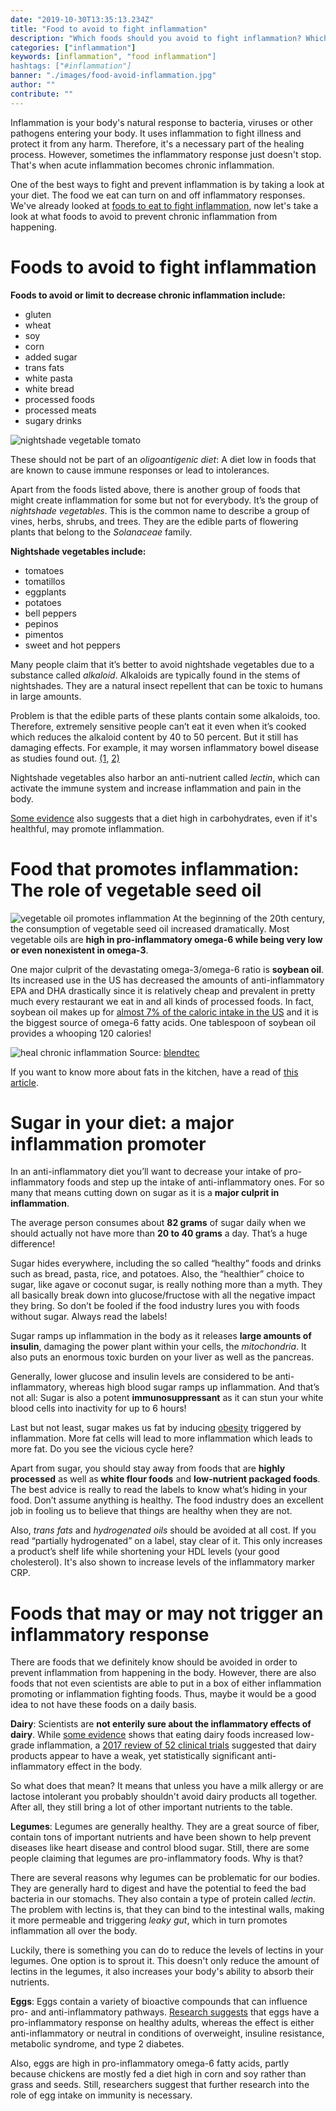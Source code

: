 ```yaml
---
date: "2019-10-30T13:35:13.234Z"
title: "Food to avoid to fight inflammation"
description: "Which foods should you avoid to fight inflammation? Which foods in your diet promote inflammation? Learn everything you need to know here.»"
categories: ["inflammation"]
keywords: [inflammation", "food inflammation"]
hashtags: ["#inflammation"]
banner: "./images/food-avoid-inflammation.jpg"
author: ""
contribute: ""
---
```


Inflammation is your body's natural response to bacteria, viruses or other pathogens entering your body. It uses inflammation to fight illness and protect it from any harm. Therefore, it's a necessary part of the healing process. However, sometimes the inflammatory response just doesn't stop. That's when acute inflammation becomes chronic inflammation.

One of the best ways to fight and prevent inflammation is by taking a look at your diet. The food we eat can turn on and off inflammatory responses. We've already looked at [foods to eat to fight inflammation](https://www.iamliesa.com/inflammation-food), now let's take a look at what foods to avoid to prevent chronic inflammation from happening.

# Foods to avoid to fight inflammation
**Foods to avoid or limit to decrease chronic inflammation include:**

* gluten 
* wheat
* soy
* corn
* added sugar
* trans fats
* white pasta
* white bread
* processed foods
* processed meats
* sugary drinks

![nightshade vegetable tomato](./images/pasta-food-avoid-inflammation.jpg)

These should not be part of an *oligoantigenic diet*: A diet low in foods that are known to cause immune responses or lead to intolerances.

Apart from the foods listed above, there is another group of foods that might create inflammation for some but not for everybody. It’s the group of *nightshade vegetables*. This is the common name to describe a group of vines, herbs, shrubs, and trees. They are the edible parts  of flowering plants that belong to the *Solanaceae* family. 

**Nightshade vegetables include:**

* tomatoes
* tomatillos
* eggplants
* potatoes
* bell peppers
* pepinos
* pimentos
* sweet and hot peppers

Many people claim that it’s better to avoid nightshade vegetables due to a substance called *alkaloid*. Alkaloids are typically found in the stems of nightshades. They are a natural insect repellent that can be toxic to humans in large amounts. 

Problem is that the edible parts of these plants contain some alkaloids, too. Therefore, extremely sensitive people can’t eat it even when it’s cooked which reduces the alkaloid content by 40 to 50 percent. But it still has damaging effects. For example, it may worsen inflammatory bowel disease as studies found out. [(1,](https://www.ncbi.nlm.nih.gov/pubmed/12479649) [2)](https://www.ncbi.nlm.nih.gov/pubmed/20198430)

Nightshade vegetables also harbor an anti-nutrient called *lectin*, which can activate the immune system and increase inflammation and pain in the body.

[Some evidence](https://pubs.acs.org/doi/abs/10.1021/pr4008199) also suggests that a diet high in carbohydrates, even if it's healthful, may promote inflammation.

# Food that promotes inflammation: The role of vegetable seed oil

![vegetable oil promotes inflammation](./images/vegetable-oil.jpg)
At the beginning of the 20th century, the consumption of vegetable seed oil increased dramatically. Most vegetable oils are **high in pro-inflammatory omega-6 while being very low or even nonexistent in omega-3**.

One major culprit of the devastating omega-3/omega-6 ratio is **soybean oil**. Its increased use in the US has decreased the amounts of anti-inflammatory EPA and DHA drastically since it is relatively cheap and prevalent in pretty much every restaurant we eat in and all kinds of processed foods. In fact, soybean oil makes up for [almost 7% of the caloric intake in the US](https://thesoynutritioninstitute.com/soybeans-and-the-u-s-food-supply/) and it is the biggest source of omega-6 fatty acids. One tablespoon of soybean oil provides a whooping 120 calories!

![heal chronic inflammation](./images/dietary-fats-omega-3-omega-6-ratio.png)
Source: [blendtec](https://www.blendtec.com/blogs/news/dietary-fat-the-good-vs-the-bad)

If you want to know more about fats in the kitchen, have a read of [this article](https://www.iamliesa.com/stocking-healthy-kitchen-fats).

# Sugar in your diet: a major inflammation promoter
In an anti-inflammatory diet you’ll want to decrease your intake of pro-inflammatory foods and step up the intake of anti-inflammatory ones. For so many that means cutting down on sugar as it is a **major culprit in inflammation**. 

The average person consumes about **82 grams** of sugar daily when we should actually not have more than **20 to 40 grams** a day. That’s a huge difference!

Sugar hides everywhere, including the so called “healthy” foods and drinks such as bread, pasta, rice, and potatoes. Also, the “healthier” choice to sugar, like agave or coconut sugar, is really nothing more than a myth. They all basically break down into glucose/fructose with all the negative impact they bring. So don’t be fooled if the food industry lures you with foods without sugar. Always read the labels!

Sugar ramps up inflammation in the body as it releases **large amounts of insulin**, damaging the power plant within your cells, the *mitochondria*. It also puts an enormous toxic burden on your liver as well as the pancreas. 

Generally, lower glucose and insulin levels are considered to be anti-inflammatory, whereas high blood sugar ramps up inflammation. And that’s not all: Sugar is also a potent **immunosuppressant** as it can stun your white blood cells into inactivity for up to 6 hours!

Last but not least, sugar makes us fat by inducing [obesity](https://www.iamliesa.com/inflammation-obesity) triggered by inflammation. More fat cells will lead to more inflammation which leads to more fat. Do you see the vicious cycle here?

Apart from sugar, you should stay away from foods that are **highly processed** as well as **white flour foods** and **low-nutrient packaged foods**. The best advice is really to read the labels to know what’s hiding in your food. Don’t assume anything is healthy. The food industry does an excellent job in fooling us to believe that things are healthy when they are not. 

Also, *trans fats* and *hydrogenated oils* should be avoided at all cost. If you read “partially hydrogenated” on a label, stay clear of it. This only increases a product’s shelf life while shortening your HDL levels (your good cholesterol). It's also shown to increase levels of the inflammatory marker CRP. 

# Foods that may or may not trigger an inflammatory response

There are foods that we definitely know should be avoided in order to prevent inflammation from happening in the body. However, there are also foods that not even scientists are able to put in a box of either inflammation promoting or inflammation fighting foods. Thus, maybe it would be a good idea to not have these foods on a daily basis.

**Dairy**: Scientists are **not enterily sure about the inflammatory effects of dairy**. 
While [some evidence](https://www.arthritis.org/living-with-arthritis/arthritis-diet/healthy-eating/dairy-and-inflammation.php) shows that eating dairy foods increased low-grade inflammation, a [2017 review of 52 clinical trials](https://www.ncbi.nlm.nih.gov/pubmed/26287637) suggested that dairy products appear to have a weak, yet statistically significant anti-inflammatory effect in the body.

So what does that mean? It means that unless you have a milk allergy or are lactose intolerant you probably shouldn't avoid dairy products all together. After all, they still bring a lot of other important nutrients to the table. 

**Legumes**: Legumes are generally healthy. They are a great source of fiber, contain tons of important nutrients and have been shown to help prevent diseases like heart disease and control blood sugar. Still, there are some people claiming that legumes are pro-inflammatory foods. Why is that?

There are several reasons why legumes can be problematic for our bodies. They are generally hard to digest and have the potential to feed the bad bacteria in our stomachs. They also contain a type of protein called *lectin*. The problem with lectins is, that they can bind to the intestinal walls, making it more permeable and triggering *leaky gut*, which in turn promotes inflammation all over the body.

Luckily, there is something you can do to reduce the levels of lectins in your legumes. One option is to sprout it. This doesn't only reduce the amount of lectins in the legumes, it also increases your body's ability to absorb their nutrients.

**Eggs**: Eggs contain a variety of bioactive compounds that can influence pro- and anti-inflammatory pathways. [Research suggests](https://www.ncbi.nlm.nih.gov/pmc/articles/PMC4586567/) that eggs have a pro-inflammatory response on healthy adults, whereas the effect is either anti-inflammatory or neutral in conditions of overweight, insuline resistance, metabolic syndrome, and type 2 diabetes.

Also, eggs are high in pro-inflammatory omega-6 fatty acids, partly because chickens are mostly fed a diet high in corn and soy rather than grass and seeds. Still, researchers suggest that further research into the role of egg intake on immunity is necessary.




<NotADoctor />
